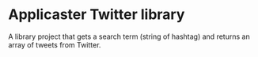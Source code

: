 # Applicaster Twitter library

A library project that gets a search term (string of hashtag) and returns an array of tweets from Twitter.
